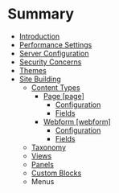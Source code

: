 # Summary

* [Introduction](README.md)
* [Performance Settings](performance.md)
* [Server Configuration](server_configuration.md)
* [Security Concerns](security_concerns.md)
* [Themes](themes.md)
* [Site Building](site_building.md)
   * [Content Types](content_types.md)
       * [Page [page]](page.md)
           * [Configuration](page_configuration.md)
           * [Fields](page_fields.md)
       * [Webform [webform]](webform.md)
           * [Configuration](webform_configuration.md)
           * [Fields](webform_fields.md)
   * [Taxonomy](taxonomy.md)
   * [Views](views.md)
   * [Panels](panels.md)
   * [Custom Blocks](custom_blocks.md)
   * Menus

